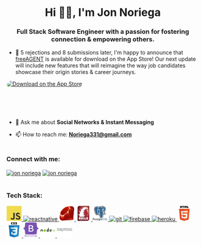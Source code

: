 <h1 align="center">Hi 👋🏼, I'm Jon Noriega</h1>
<h3 align="center">Full Stack Software Engineer with a passion for fostering connection & empowering others.</h3>

- 🔭 5 rejections and 8 submissions later, I'm happy to announce that [freeAGENT](https://apps.apple.com/us/app/freeagent-io/id1559473000) is available for download on the App Store! Our next update will include new features that will reimagine the way job candidates showcase their origin stories & career journeys. 

<a href="https://apps.apple.com/us/app/freeagent-io/id1559473000?itsct=apps_box_badge&amp;itscg=30200" style="display: inline-block; overflow: hidden; border-radius: 13px; width: 250px; height: 83px;"><img src="https://tools.applemediaservices.com/api/badges/download-on-the-app-store/black/en-us?size=250x83&amp;releaseDate=1625616000&h=21c311ac2bf46f56389e5b11fbb63230" alt="Download on the App Store" style="border-radius: 13px; width: 200px; height: 50px;"></a>

- 💬 Ask me about **Social Networks & Instant Messaging**

- 📫 How to reach me: **Noriega331@gmail.com**
<br></br>
<h3 align="left">Connect with me:</h3>
<a href="https://www.linkedin.com/in/jonathannoriega" target="blank"><img align="center" src="https://cdn.jsdelivr.net/npm/simple-icons@3.0.1/icons/linkedin.svg" alt="jon noriega" height="30" width="40" /></a>
<a href="https://www.codewars.com/users/Johnny%20Ocean" target="blank"><img align="center" src="https://www.codewars.com/users/Johnny%20Ocean/badges/micro" alt="jon noriega" /></a>
<br></br>
<h3 align="left">Tech Stack:</h3>
<p align="left">
  <a href="https://developer.mozilla.org/en-US/docs/Web/JavaScript" target="_blank"> <img src="https://raw.githubusercontent.com/devicons/devicon/master/icons/javascript/javascript-original.svg" alt="javascript" width="40" height="40"/> </a>
  <a href="https://reactnative.dev/" target="_blank"> <img src="https://reactnative.dev/img/header_logo.svg" alt="reactnative" width="40" height="40"/> </a>
  <a href="https://www.ruby-lang.org/en/" target="_blank"> <img src="https://raw.githubusercontent.com/devicons/devicon/master/icons/ruby/ruby-original.svg" alt="ruby" width="40" height="40"/> </a>
  <a href="https://rubyonrails.org" target="_blank"> <img src="https://raw.githubusercontent.com/devicons/devicon/master/icons/rails/rails-original-wordmark.svg" alt="rails" width="40" height="40"/> </a>
  <a href="https://www.postgresql.org" target="_blank"> <img src="https://raw.githubusercontent.com/devicons/devicon/master/icons/postgresql/postgresql-original-wordmark.svg" alt="postgresql" width="40" height="40"/> </a>
  <a href="https://git-scm.com/" target="_blank"> <img src="https://www.vectorlogo.zone/logos/git-scm/git-scm-icon.svg" alt="git" width="40" height="40"/> </a>
  <a href="https://firebase.google.com/" target="_blank"> <img src="https://www.vectorlogo.zone/logos/firebase/firebase-icon.svg" alt="firebase" width="40" height="40"/> </a>
  <a href="https://heroku.com" target="_blank"> <img src="https://www.vectorlogo.zone/logos/heroku/heroku-icon.svg" alt="heroku" width="40" height="40"/> </a>
  <a href="https://www.w3.org/html/" target="_blank"> <img src="https://raw.githubusercontent.com/devicons/devicon/master/icons/html5/html5-original-wordmark.svg" alt="html5" width="40" height="40"/> </a>
  <a href="https://www.w3schools.com/css/" target="_blank"> <img src="https://raw.githubusercontent.com/devicons/devicon/master/icons/css3/css3-original-wordmark.svg" alt="css3" width="40" height="40"/> </a>
  <a href="https://getbootstrap.com" target="_blank"> <img src="https://raw.githubusercontent.com/devicons/devicon/master/icons/bootstrap/bootstrap-plain-wordmark.svg" alt="bootstrap" width="40" height="40"/> </a>
  <a href="https://nodejs.org" target="_blank"> <img src="https://raw.githubusercontent.com/devicons/devicon/master/icons/nodejs/nodejs-original-wordmark.svg" alt="nodejs" width="40" height="40"/> </a>
  <a href="https://expressjs.com" target="_blank"> <img src="https://raw.githubusercontent.com/devicons/devicon/master/icons/express/express-original-wordmark.svg" alt="express" width="40" height="40"/> </a>  
</p>
